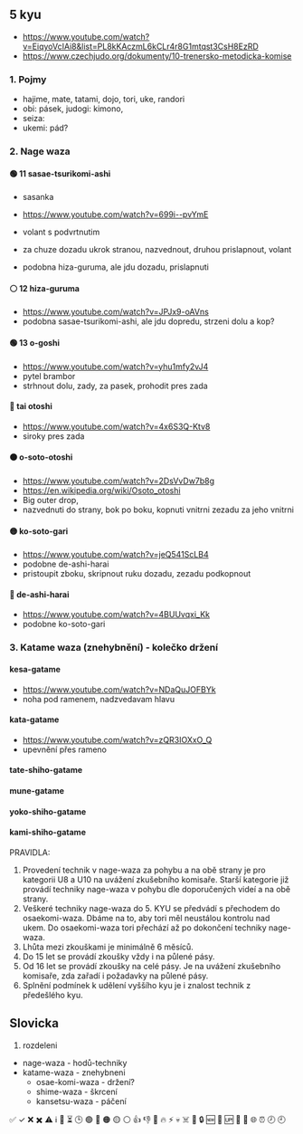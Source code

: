 
## 5 kyu

- https://www.youtube.com/watch?v=EiqyoVcIAi8&list=PL8kKAczmL6kCLr4r8G1mtqst3CsH8EzRD
- https://www.czechjudo.org/dokumenty/10-trenersko-metodicka-komise

### 1. Pojmy

- hajime, mate, tatami, dojo, tori, uke, randori
- obi: pásek, judogi: kimono, 
- seiza:
- ukemi: pád?

### 2. Nage waza

#### 🟢 11 sasae-tsurikomi-ashi

- sasanka
- https://www.youtube.com/watch?v=699i--pvYmE

- volant s podvrtnutim 
- za chuze dozadu ukrok stranou, nazvednout, druhou prislapnout, volant
- podobna hiza-guruma, ale jdu dozadu, prislapnuti

#### ⚪ 12 hiza-guruma

- https://www.youtube.com/watch?v=JPJx9-oAVns
- podobna sasae-tsurikomi-ashi, ale jdu dopredu, strzeni dolu a kop?

#### 🟢 13 o-goshi

- https://www.youtube.com/watch?v=yhu1mfy2vJ4
- pytel brambor
- strhnout dolu, zady, za pasek, prohodit pres zada

#### 🔴 tai otoshi

- https://www.youtube.com/watch?v=4x6S3Q-Ktv8
- siroky pres zada

#### 🟠 o-soto-otoshi

- https://www.youtube.com/watch?v=2DsVvDw7b8g
- https://en.wikipedia.org/wiki/Osoto_otoshi
- Big outer drop, 
- nazvednuti do strany, bok po boku, kopnuti vnitrni zezadu za jeho vnitrni

#### 🟡 ko-soto-gari

- https://www.youtube.com/watch?v=jeQ541ScLB4
- podobne de-ashi-harai
- pristoupit zboku, skripnout ruku dozadu, zezadu podkopnout


#### 🔴 de-ashi-harai

- https://www.youtube.com/watch?v=4BUUvqxi_Kk
- podobne ko-soto-gari



### 3. Katame waza (znehybnění) - kolečko držení 

#### kesa-gatame 

- https://www.youtube.com/watch?v=NDaQuJOFBYk
- noha pod ramenem, nadzvedavam hlavu

#### kata-gatame 

- https://www.youtube.com/watch?v=zQR3IOXxO_Q
- upevnění přes rameno

#### tate-shiho-gatame 
#### mune-gatame 
#### yoko-shiho-gatame 
#### kami-shiho-gatame





PRAVIDLA:
1. Provedení technik v nage-waza za pohybu a na obě strany je pro kategorii U8 a U10 na uvážení zkušebního komisaře. Starší kategorie již provádí techniky nage-waza v pohybu dle doporučených videí a na obě strany.
2. Veškeré techniky nage-waza do 5. KYU se předvádí s přechodem do osaekomi-waza. Dbáme na to, aby tori měl neustálou kontrolu nad ukem. Do osaekomi-waza tori přechází až po dokončení techniky nage-waza.
3. Lhůta mezi zkouškami je minimálně 6 měsíců.
4. Do 15 let se provádí zkoušky vždy i na půlené pásy.
5. Od 16 let se provádí zkoušky na celé pásy. Je na uvážení zkušebního komisaře, zda zařadí i požadavky na půlené pásy.
6. Splnění podmínek k udělení vyššího kyu je i znalost technik z předešlého kyu.








## Slovicka

1. rozdeleni
- nage-waza - hodů-techniky
- katame-waza - znehybneni
	* osae-komi-waza - držení?
  * shime-waza - škrcení
  * kansetsu-waza - páčení


✅
✓
❌
✖️
⚠️
ℹ️
🔄
⏳
🕒
🟢
🔴
🟠
🟡
⚪
👍
👎
🚨
🔥
⚡
💀
☠️
🛑
🔒
🆕
🔄
🆙
🧪
🤖
🌐
⏰
🕗
🕘

